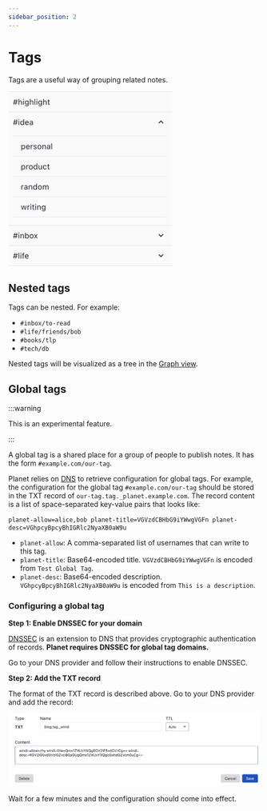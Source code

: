 ```yaml
---
sidebar_position: 2
---
```


# Tags

Tags are a useful way of grouping related notes.

<img src="/img/tag-1.png" alt="tag list" height="350px" />

## Nested tags

Tags can be nested. For example:

- `#inbox/to-read`
- `#life/friends/bob`
- `#books/tlp`
- `#tech/db`

Nested tags will be visualized as a tree in the [Graph view](/taking-notes/graph).

## Global tags

:::warning

This is an experimental feature.

:::

A global tag is a shared place for a group of people to publish notes. It has the form `#example.com/our-tag`.

Planet relies on [DNS](https://en.wikipedia.org/wiki/Domain_Name_System) to retrieve configuration for global tags. For example, the configuration for the global tag `#example.com/our-tag` should be stored in the TXT record of `our-tag.tag._planet.example.com`. The record content is a list of space-separated key-value pairs that looks like:

```
planet-allow=alice,bob planet-title=VGVzdCBHbG9iYWwgVGFn planet-desc=VGhpcyBpcyBhIGRlc2NyaXB0aW9u
```

- `planet-allow`: A comma-separated list of usernames that can write to this tag.
- `planet-title`: Base64-encoded title. `VGVzdCBHbG9iYWwgVGFn` is encoded from `Test Global Tag`.
- `planet-desc`: Base64-encoded description. `VGhpcyBpcyBhIGRlc2NyaXB0aW9u` is encoded from `This is a description`.

### Configuring a global tag

**Step 1: Enable DNSSEC for your domain**

[DNSSEC](https://en.wikipedia.org/wiki/Domain_Name_System_Security_Extensions) is an extension to DNS that provides cryptographic authentication of records. **Planet requires DNSSEC for global tag domains.**

Go to your DNS provider and follow their instructions to enable DNSSEC.

**Step 2: Add the TXT record**

The format of the TXT record is described above. Go to your DNS provider and add the record:

<img src="/img/global-tag-1.png" alt="global tag txt record" />

Wait for a few minutes and the configuration should come into effect.
